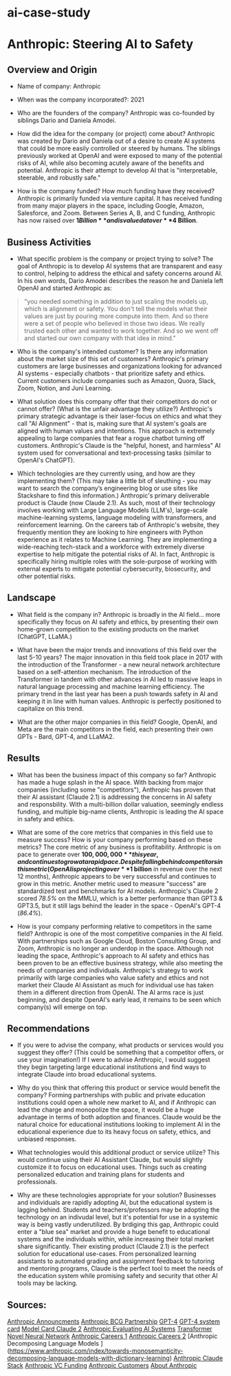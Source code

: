 # ai-case-study

# Anthropic: Steering AI to Safety

## Overview and Origin

* Name of company: Anthropic

* When was the company incorporated?: 2021

* Who are the founders of the company?
Anthropic was co-founded by siblings Dario and Daniela Amodei. 

* How did the idea for the company (or project) come about?
Anthropic was created by Dario and Daniela out of a desire to create AI systems that could be more easily controlled or steered by humans. The siblings previously worked at OpenAI and were exposed to many of the potential risks of AI, while also becoming acutely aware of the benefits and potential. Anthropic is their attempt to develop AI that is "interpretable, steerable, and robustly safe."

* How is the company funded? How much funding have they received?
Anthropic is primarily funded via venture capital. It has received funding from many major players in the space, including Google, Amazon, Salesforce, and Zoom. Between Series A, B, and C funding, Anthropic has now raised over **$1 Billion** and is valued at over **$4 Billion**.

## Business Activities

* What specific problem is the company or project trying to solve?
The goal of Anthropic is to develop AI systems that are transparent and easy to control, helping to address the ethical and safety concerns around AI. In his own words, Dario Amodei describes the reason he and Daniela left OpenAI and started Anthropic as:
> "you needed something in addition to just scaling the models up, which is alignment or safety. You don't tell the models what their values are just by pouring more compute into them. And so there were a set of people who believed in those two ideas. We really trusted each other and wanted to work together. And so we went off and started our own company with that idea in mind."

* Who is the company's intended customer? Is there any information about the market size of this set of customers?
Anthropic's primary customers are large businesses and organizations looking for advanced AI systems - especially chatbots - that prioritize safety and ethics. Current customers include companies such as Amazon, Quora, Slack, Zoom, Notion, and Juni Learning.

* What solution does this company offer that their competitors do not or cannot offer? (What is the unfair advantage they utilize?)
Anthropic's primary strategic advantage is their laser-focus on ethics and what they call "AI Alignment" - that is, making sure that AI system's goals are aligned with human values and intentions. This approach is extremely appealing to large companies that fear a rogue chatbot turning off customers. Anthropic's Claude is the "helpful, honest, and harmless" AI system used for conversational and text-processing tasks (similar to OpenAI's ChatGPT).

* Which technologies are they currently using, and how are they implementing them? (This may take a little bit of sleuthing - you may want to search the company’s engineering blog or use sites like Stackshare to find this information.)
Anthropic's primary deliverable product is Claude (now Claude 2.1). As such, most of their technology involves working with Large Language Models (LLM's), large-scale machine-learning systems, language modeling with transformers, and reinforcement learning. 
On the careers tab of Anthropic's website, they frequently mention they are looking to hire engineers with Python experience as it relates to Machine Learning. They are implementing a wide-reaching tech-stack and a workforce with extremely diverse expertise to help mitigate the potential risks of AI. In fact, Anthropic is specifically hiring multiple roles with the sole-purpose of working with external experts to mitigate potential cybersecurity, biosecurity, and other potential risks. 


## Landscape

* What field is the company in?
Anthropic is broadly in the AI field... more specifically they focus on AI safety and ethics, by presenting their own home-grown competition to the existing products on the market (ChatGPT, LLaMA.)

* What have been the major trends and innovations of this field over the last 5-10 years?
The major innovation in this field took place in 2017 with the introduction of the Transformer - a new neural network architecture based on a self-attention mechanism. The introduction of the Transformer in tandem with other advances in AI led to massive leaps in natural language processing and machine learning efficiency. The primary trend in the last year has been a push towards safety in AI and keeping it in line with human values. Anthropic is perfectly positioned to capitalize on this trend. 

* What are the other major companies in this field?
Google, OpenAI, and Meta are the main competitors in the field, each presenting their own GPTs - Bard, GPT-4, and LLaMA2.

## Results

* What has been the business impact of this company so far?
Anthropic has made a huge splash in the AI space. With backing from major companies (including some "competitors"), Anthropic has proven that their AI assistant (Claude 2.1) is addressing the concerns in AI safety and responsbility. With a multi-billion dollar valuation, seemingly endless funding, and multiple big-name clients, Anthropic is leading the AI space in safety and ethics. 

* What are some of the core metrics that companies in this field use to measure success? How is your company performing based on these metrics?
The core metric of any business is profitability. Anthropic is on pace to generate over **$100,000,000** this year, and continues to grow at a rapid pace. Despite falling behind competitors in this metric (OpenAI is projecting over **$1 billion** in revenue over the next 12 months), Anthropic appears to be very successful and continues to grow in this metric. 
Another metric used to measure "success" are standardized test and benchmarks for AI models. Anthropic's Claude 2 scored *78.5%* on the MMLU, which is a better performance than GPT3 & GPT3.5, but it still lags behind the leader in the space - OpenAI's GPT-4 (*86.4%*).

* How is your company performing relative to competitors in the same field?
Anthropic is one of the most competitive companies in the AI field. With partnerships such as Google Cloud, Boston Consulting Group, and Zoom, Anthropic is no longer an underdop in the space. Although not leading the space, Anthropic's approach to AI safety and ethics has been proven to be an effective business strategy, while also meeting the needs of companies and individuals. Anthropic's strategy to work primarily with large companies who value safety and ethics and not market their Claude AI Assistant as much for individual use has taken them in a different direction from OpenAI. The AI arms race is just beginning, and despite OpenAI's early lead, it remains to be seen which company(s) will emerge on top. 

## Recommendations

* If you were to advise the company, what products or services would you suggest they offer? (This could be something that a competitor offers, or use your imagination!)
If I were to advise Anthropic, I would suggest they begin targeting large educational institutions and find ways to integrate Claude into broad educational systems. 

* Why do you think that offering this product or service would benefit the company?
Forming partnerships with public and private education institutions could open a whole new market to AI, and if Anthropic can lead the charge and monopolize the space, it would be a huge advantage in terms of both adoption and finances. Claude would be the natural choice for educational institutions looking to implement AI in the educational experience due to its heavy focus on safety, ethics, and unbiased responses.

* What technologies would this additional product or service utilize?
This would continue using their AI Assistant Claude, but would slightly customize it to focus on educational uses. Things such as creating personalized education and training plans for students and professionals. 

* Why are these technologies appropriate for your solution?
Businesses and individuals are rapidly adopting AI, but the educational system is lagging behind. Students and teachers/professors may be adopting the technology on an indivudal level, but it's potential for use in a systemic way is being vastly underutilized. By brdiging this gap, Anthropic could enter a "blue sea" market and provide a huge benefit to educational systems and the individuals within, while increasing their total market share significantly. Their existing product (Claude 2.1) is the perfect solution for educational use-cases. From personalized learning assistants to automated grading and assignment feedback to tutoring and mentoring programs, Claude is the perfect tool to meet the needs of the education system while promising safety and security that other AI tools may be lacking. 

## Sources:

[Anthropic Announcments](https://www.anthropic.com/index?subjects=announcements)
[Anthropic BCG Partnership](https://www.anthropic.com/index/anthropic-bcg)
[GPT-4](https://openai.com/research/gpt-4)
[GPT-4 system card](https://cdn.openai.com/papers/gpt-4-system-card.pdf)
[Model Card Claude 2](https://www-files.anthropic.com/production/images/Model-Card-Claude-2.pdf)
[Anthropic Evaluating AI Systems](https://www.anthropic.com/index/evaluating-ai-systems)
[Transformer Novel Neural Network](https://blog.research.google/2017/08/transformer-novel-neural-network.html)
[Anthropic Careers 1](https://jobs.lever.co/Anthropic/8f565d59-8831-443a-b72a-cb9ef8ae06b2)
[Anthropic Careers 2](https://www.anthropic.com/careers#open-roles)
[Anthropic Decomposing Language Models ] (https://www.anthropic.com/index/towards-monosemanticity-decomposing-language-models-with-dictionary-learning)
[Anthropic Claude Stack](https://stackshare.io/anthropic-claude#stacks)
[Anthropic VC Funding](https://news.crunchbase.com/ai-robotics/venture-funding-startups-anthropic-builder-ai/)
[Anthropic Customers](https://www.theinformation.com/articles/openais-customers-consider-defecting-to-anthropic-google-cohere)
[About Anthropic](https://www.anthropic.com/company)

